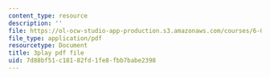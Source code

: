 ```yaml
---
content_type: resource
description: ''
file: https://ol-ocw-studio-app-production.s3.amazonaws.com/courses/6-00sc-introduction-to-computer-science-and-programming-spring-2011/7d88bf51c18182fd1fe8fbb7babe2398_rM3shFQyieU.pdf
file_type: application/pdf
resourcetype: Document
title: 3play pdf file
uid: 7d88bf51-c181-82fd-1fe8-fbb7babe2398
---
```


